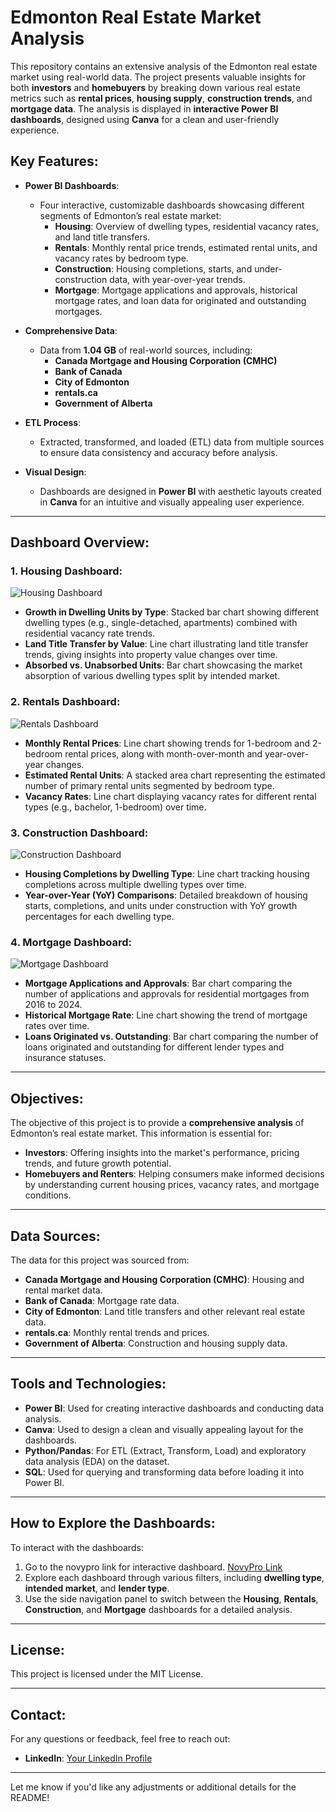 # Edmonton Real Estate Market Analysis

This repository contains an extensive analysis of the Edmonton real estate market using real-world data. The project presents valuable insights for both **investors** and **homebuyers** by breaking down various real estate metrics such as **rental prices**, **housing supply**, **construction trends**, and **mortgage data**. The analysis is displayed in **interactive Power BI dashboards**, designed using **Canva** for a clean and user-friendly experience.

## Key Features:
- **Power BI Dashboards**:
    - Four interactive, customizable dashboards showcasing different segments of Edmonton’s real estate market:
      - **Housing**: Overview of dwelling types, residential vacancy rates, and land title transfers.
      - **Rentals**: Monthly rental price trends, estimated rental units, and vacancy rates by bedroom type.
      - **Construction**: Housing completions, starts, and under-construction data, with year-over-year trends.
      - **Mortgage**: Mortgage applications and approvals, historical mortgage rates, and loan data for originated and outstanding mortgages.

- **Comprehensive Data**:
    - Data from **1.04 GB** of real-world sources, including:
      - **Canada Mortgage and Housing Corporation (CMHC)**
      - **Bank of Canada**
      - **City of Edmonton**
      - **rentals.ca**
      - **Government of Alberta**

- **ETL Process**:
    - Extracted, transformed, and loaded (ETL) data from multiple sources to ensure data consistency and accuracy before analysis.
    
- **Visual Design**:
    - Dashboards are designed in **Power BI** with aesthetic layouts created in **Canva** for an intuitive and visually appealing user experience.

---

## Dashboard Overview:

### 1. **Housing Dashboard**:
![Housing Dashboard](https://github.com/mochimuchi/yeg-real-estate-data-analysis/blob/main/Dashboard%20Design/Housing%20Overview.png)

- **Growth in Dwelling Units by Type**: Stacked bar chart showing different dwelling types (e.g., single-detached, apartments) combined with residential vacancy rate trends.
- **Land Title Transfer by Value**: Line chart illustrating land title transfer trends, giving insights into property value changes over time.
- **Absorbed vs. Unabsorbed Units**: Bar chart showcasing the market absorption of various dwelling types split by intended market.

### 2. **Rentals Dashboard**:
![Rentals Dashboard](https://github.com/mochimuchi/yeg-real-estate-data-analysis/blob/main/Dashboard%20Design/Rental%20Overview.png)

- **Monthly Rental Prices**: Line chart showing trends for 1-bedroom and 2-bedroom rental prices, along with month-over-month and year-over-year changes.
- **Estimated Rental Units**: A stacked area chart representing the estimated number of primary rental units segmented by bedroom type.
- **Vacancy Rates**: Line chart displaying vacancy rates for different rental types (e.g., bachelor, 1-bedroom) over time.

### 3. **Construction Dashboard**:
![Construction Dashboard](https://github.com/mochimuchi/yeg-real-estate-data-analysis/blob/main/Dashboard%20Design/Construction%20Overview.png)

- **Housing Completions by Dwelling Type**: Line chart tracking housing completions across multiple dwelling types over time.
- **Year-over-Year (YoY) Comparisons**: Detailed breakdown of housing starts, completions, and units under construction with YoY growth percentages for each dwelling type.

### 4. **Mortgage Dashboard**:
![Mortgage Dashboard](https://github.com/mochimuchi/yeg-real-estate-data-analysis/blob/main/Dashboard%20Design/Mortgage%20Overview.png)

- **Mortgage Applications and Approvals**: Bar chart comparing the number of applications and approvals for residential mortgages from 2016 to 2024.
- **Historical Mortgage Rate**: Line chart showing the trend of mortgage rates over time.
- **Loans Originated vs. Outstanding**: Bar chart comparing the number of loans originated and outstanding for different lender types and insurance statuses.

---

## Objectives:
The objective of this project is to provide a **comprehensive analysis** of Edmonton’s real estate market. This information is essential for:
- **Investors**: Offering insights into the market's performance, pricing trends, and future growth potential.
- **Homebuyers and Renters**: Helping consumers make informed decisions by understanding current housing prices, vacancy rates, and mortgage conditions.

---

## Data Sources:
The data for this project was sourced from:
- **Canada Mortgage and Housing Corporation (CMHC)**: Housing and rental market data.
- **Bank of Canada**: Mortgage rate data.
- **City of Edmonton**: Land title transfers and other relevant real estate data.
- **rentals.ca**: Monthly rental trends and prices.
- **Government of Alberta**: Construction and housing supply data.

---

## Tools and Technologies:
- **Power BI**: Used for creating interactive dashboards and conducting data analysis.
- **Canva**: Used to design a clean and visually appealing layout for the dashboards.
- **Python/Pandas**: For ETL (Extract, Transform, Load) and exploratory data analysis (EDA) on the dataset.
- **SQL**: Used for querying and transforming data before loading it into Power BI.

---

## How to Explore the Dashboards:
To interact with the dashboards:
1. Go to the novypro link for interactive dashboard. [NovyPro Link](link)
2. Explore each dashboard through various filters, including **dwelling type**, **intended market**, and **lender type**.
3. Use the side navigation panel to switch between the **Housing**, **Rentals**, **Construction**, and **Mortgage** dashboards for a detailed analysis.

---

## License:
This project is licensed under the MIT License.

---

## Contact:
For any questions or feedback, feel free to reach out:
- **LinkedIn**: [Your LinkedIn Profile](https://www.linkedin.com/in/hyunji-cha-812598140/)

---

Let me know if you'd like any adjustments or additional details for the README!
